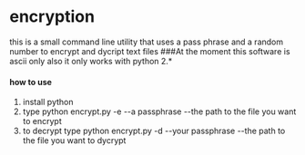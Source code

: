 # encryption
this is a small command line utility that uses a pass phrase and a random number to encrypt and dycript text files
###At the moment this software is ascii only also it only works with python 2.*
#### how to use
1. install python
2. type python encrypt.py -e --a passphrase --the path to the file you want to encrypt
3. to decrypt type python encrypt.py  -d --your passphrase --the path to the file you want to dycrypt
